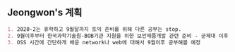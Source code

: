 ## Jeongwon's 계획
```markdown
1. 2020-2는 휴학하고 9월달까지 토익 준비를 위해 다른 공부는 stop.
2. 9월이후부터 한국과학기술원-BOB기관 지원을 위한 보안제품개발 관련 준비 - 군제대 이후 신청할거라 기반 지식을 탄탄하게 하는 정도로
3. OSS 시간에 간단하게 배운 network나 web에 대해서 9월이후 공부해볼 예정
```
